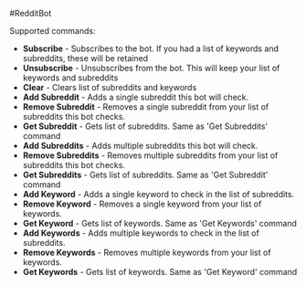 #RedditBot

Supported commands:
- **Subscribe** - Subscribes to the bot.  If you had a list of keywords and subreddits, these will be retained
- **Unsubscribe** - Unsubscribes from the bot.  This will keep your list of keywords and subreddits
- **Clear** - Clears list of subreddits and keywords
- **Add Subreddit** - Adds a single subreddit this bot will check.
- **Remove Subreddit** - Removes a single subreddit from your list of subreddits this bot checks.
- **Get Subreddit** - Gets list of subreddits.  Same as 'Get Subreddits' command
- **Add Subreddits** - Adds multiple subreddits this bot will check.
- **Remove Subreddits** - Removes multiple subreddits from your list of subreddits this bot checks.
- **Get Subreddits** - Gets list of subreddits.  Same as 'Get Subreddit' command
- **Add Keyword** - Adds a single keyword to check in the list of subreddits.
- **Remove Keyword** - Removes a single keyword from your list of keywords.
- **Get Keyword** - Gets list of keywords.  Same as 'Get Keywords' command
- **Add Keywords** - Adds multiple keywords to check in the list of subreddits.
- **Remove Keywords** - Removes multiple keywords from your list of keywords.
- **Get Keywords** - Gets list of keywords.  Same as 'Get Keyword' command
